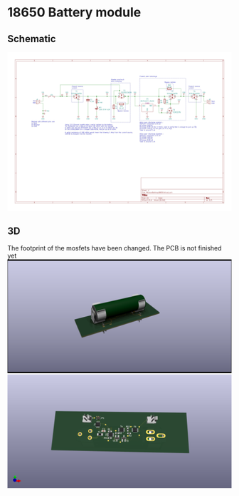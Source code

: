 # 18650 Battery module


## Schematic
![Schematic](/outputs/schematic.jpg)

## 3D
The footprint of the mosfets have been changed. The PCB is not finished yet
![3D view](/outputs/ModuleBattery18650.png)
![3D view](/outputs/ModuleBattery18650_top.png)
